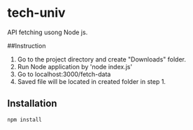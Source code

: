 # tech-univ


API fetching usong Node js.

##Instruction

1. Go to the project directory and create "Downloads" folder.
2. Run Node application by 'node index.js'
3. Go to localhost:3000/fetch-data
4. Saved file will be located in created folder in step 1.

## Installation

```bash
npm install
